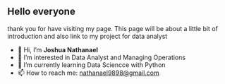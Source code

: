 ## Hello everyone

thank you for have visiting my page. This page will be about a little bit of introduction and also link to my project for data analyst

- 👋 Hi, I’m **Joshua Nathanael**
- 👀 I’m interested in Data Analyst and Managing Operations
- 🌱 I’m currently learning Data Sciencce with Python
- 📫 How to reach me: nathanael9898@gmail.com

<!---
JoshuaNathanael98/JoshuaNathanael98 is a ✨ special ✨ repository because its `README.md` (this file) appears on your GitHub profile.
You can click the Preview link to take a look at your changes.
--->
